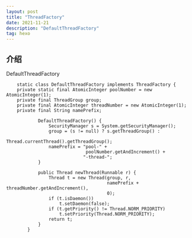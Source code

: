 ```yaml
---
layout: post
title: "ThreadFactory"
date: 2021-11-21
description: "DefaultThreadFactory"
tag: hexo
---   
```

## 介绍
DefaultThreadFactory

        static class DefaultThreadFactory implements ThreadFactory {
        private static final AtomicInteger poolNumber = new AtomicInteger(1);
        private final ThreadGroup group;
        private final AtomicInteger threadNumber = new AtomicInteger(1);
        private final String namePrefix;
        
                DefaultThreadFactory() {
                    SecurityManager s = System.getSecurityManager();
                    group = (s != null) ? s.getThreadGroup() :
                                          Thread.currentThread().getThreadGroup();
                    namePrefix = "pool-" +
                                  poolNumber.getAndIncrement() +
                                 "-thread-";
                }
        
                public Thread newThread(Runnable r) {
                    Thread t = new Thread(group, r,
                                          namePrefix + threadNumber.getAndIncrement(),
                                          0);
                    if (t.isDaemon())
                        t.setDaemon(false);
                    if (t.getPriority() != Thread.NORM_PRIORITY)
                        t.setPriority(Thread.NORM_PRIORITY);
                    return t;
                }
            }
